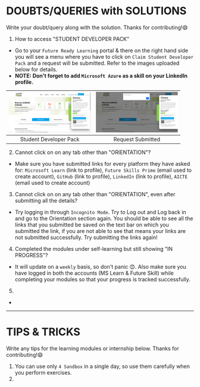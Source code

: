 # DOUBTS/QUERIES with SOLUTIONS

Write your doubt/query along with the solution. Thanks for contributing!😄


1. How to access "STUDENT DEVELOPER PACK"
- Go to your `Future Ready Learning` portal & there on the right hand side you will see a menu where you have to click on `Claim Student Developer Pack` and a request will be submitted. Refer to the images uploaded below for details.
- **NOTE: Don't forget to add `Microsoft Azure` as a skill on your LinkedIn profile.**

<a href="https://github.com/Neklaustares-tPtwP/Microsoft-Future_Ready_Talent-Internship/blob/master/Orientation/img/STUDENT%20DEVELOPER%20PACK.PNG"><img src="https://github.com/Neklaustares-tPtwP/Microsoft-Future_Ready_Talent-Internship/blob/master/Orientation/img/STUDENT%20DEVELOPER%20PACK.PNG" alt="Student Developer Pack" width="220px"/></a>|<a href="https://github.com/Neklaustares-tPtwP/Microsoft-Future_Ready_Talent-Internship/blob/master/Orientation/img/claim%20student%20developer%20pack.PNG"><img src="https://github.com/Neklaustares-tPtwP/Microsoft-Future_Ready_Talent-Internship/blob/master/Orientation/img/claim%20student%20developer%20pack.PNG" alt="Claim" width="220px"/></a>|
|:--:|:--:|
|Student Developer Pack|Request Submitted|

2. Cannot click on on any tab other than "ORIENTATION"?
- Make sure you have submitted links for every platform they have asked for: `Microsoft Learn` (link to profile), `Future Skills Prime` (email used to create account), `GitHub` (link to profile), `LinkedIn` (link to profile), `AICTE` (email used to create account)

3. Cannot click on on any tab other than "ORIENTATION", even after submitting all the details?
- Try logging in through `Incognito Mode`. Try to Log out and Log back in and go to the Orientation section again. You should be able to see all the links that you submitted be saved on the text bar on which you submitted the link, if you are not able to see that means your links are not submitted successfully. Try submitting the links again!

4. Completed the modules under self-learning but still showing "IN PROGRESS"?
- It will update on a `weekly` basis, so don't panic 😊. Also make sure you have logged in both the accounts (MS Learn & Future Skill) while completing your modules so that your progress is tracked successfully.

5. 
- 

<hr>

# TIPS & TRICKS

Write any tips for the learning modules or internship below. Thanks for contributing!😄

1. You can use only `4 Sandbox` in a single day, so use them carefully when you perform exercises.
2. 
